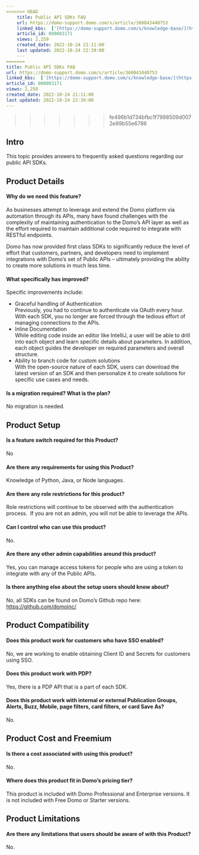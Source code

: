 ```yaml
---
<<<<<<< HEAD
    title: Public API SDKs FAQ
    url: https://domo-support.domo.com/s/article/360043440753
    linked_kbs:  ['[https://domo-support.domo.com/s/knowledge-base/](https://domo-support.domo.com/s/knowledge-base/)', '[https://domo-support.domo.com/s/](https://domo-support.domo.com/s/)', '[https://domo-support.domo.com/s/topic/0TO5w000000ZammGAC](https://domo-support.domo.com/s/topic/0TO5w000000ZammGAC)', '[https://domo-support.domo.com/s/topic/0TO5w000000ZanzGAC](https://domo-support.domo.com/s/topic/0TO5w000000ZanzGAC)', '[https://domo-support.domo.com/s/article/360043440753](https://domo-support.domo.com/s/article/360043440753)', '[https://domo-support.domo.com/s/topic/0TO5w000000ZanzGAC/other-connection-methods](https://domo-support.domo.com/s/topic/0TO5w000000ZanzGAC/other-connection-methods)', '[https://domo-support.domo.com/s/article/360043429933](https://domo-support.domo.com/s/article/360043429933)', '[https://domo-support.domo.com/s/article/360043429953](https://domo-support.domo.com/s/article/360043429953)', '[https://domo-support.domo.com/s/article/360042925494](https://domo-support.domo.com/s/article/360042925494)', '[https://domo-support.domo.com/s/article/360043429913](https://domo-support.domo.com/s/article/360043429913)', '[https://domo-support.domo.com/s/article/4408174643607](https://domo-support.domo.com/s/article/4408174643607)', '[https://domo-support.domo.com/s/login/](https://domo-support.domo.com/s/login/)']
    article_id: 000003171
    views: 2,259
    created_date: 2022-10-24 21:11:00
    last updated: 2022-10-24 22:39:00
    ---
=======
title: Public API SDKs FAQ
url: https://domo-support.domo.com/s/article/360043440753
linked_kbs:  ['[https://domo-support.domo.com/s/knowledge-base/](https://domo-support.domo.com/s/knowledge-base/)', '[https://domo-support.domo.com/s/](https://domo-support.domo.com/s/)', '[https://domo-support.domo.com/s/topic/0TO5w000000ZammGAC](https://domo-support.domo.com/s/topic/0TO5w000000ZammGAC)', '[https://domo-support.domo.com/s/topic/0TO5w000000ZanzGAC](https://domo-support.domo.com/s/topic/0TO5w000000ZanzGAC)', '[https://domo-support.domo.com/s/article/360043440753](https://domo-support.domo.com/s/article/360043440753)', '[https://domo-support.domo.com/s/topic/0TO5w000000ZanzGAC/other-connection-methods](https://domo-support.domo.com/s/topic/0TO5w000000ZanzGAC/other-connection-methods)', '[https://domo-support.domo.com/s/article/360043429933](https://domo-support.domo.com/s/article/360043429933)', '[https://domo-support.domo.com/s/article/360043429953](https://domo-support.domo.com/s/article/360043429953)', '[https://domo-support.domo.com/s/article/360042925494](https://domo-support.domo.com/s/article/360042925494)', '[https://domo-support.domo.com/s/article/360043429913](https://domo-support.domo.com/s/article/360043429913)', '[https://domo-support.domo.com/s/article/4408174643607](https://domo-support.domo.com/s/article/4408174643607)', '[https://domo-support.domo.com/s/login/](https://domo-support.domo.com/s/login/)']
article_id: 000003171
views: 2,258
created_date: 2022-10-24 21:11:00
last updated: 2022-10-24 22:39:00
---
```

>>>>>>> fe496b1d734bfbc1f7998509d0072e99b55e6786



Intro
-----


This topic provides answers to frequently asked questions regarding our public API SDKs.


Product Details
---------------


#### Why do we need this feature?


As businesses attempt to leverage and extend the Domo platform via automation through its APIs, many have found challenges with the complexity of maintaining authentication to the Domo’s API layer as well as the effort required to maintain additional code required to integrate with RESTful endpoints.


Domo has now provided first class SDKs to significantly reduce the level of effort that customers, partners, and developers need to implement integrations with Domo’s set of Public APIs – ultimately providing the ability to create more solutions in much less time.


#### What specifically has improved?


Specific improvements include:


* Graceful handling of Authentication  
 Previously, you had to continue to authenticate via OAuth every hour. With each SDK, you no longer are forced through the tedious effort of managing connections to the APIs.
* Inline Documentation  
 While editing code inside an editor like IntelliJ, a user will be able to drill into each object and learn specific details about parameters. In addition, each object guides the developer on required parameters and overall structure.
* Ability to branch code for custom solutions  
 With the open-source nature of each SDK, users can download the latest version of an SDK and then personalize it to create solutions for specific use cases and needs.


#### Is a migration required? What is the plan?


No migration is needed.


Product Setup
-------------


#### Is a feature switch required for this Product?


No


#### Are there any requirements for using this Product?


Knowledge of Python, Java, or Node languages.


#### Are there any role restrictions for this product?


Role restrictions will continue to be observed with the authentication process.  If you are not an admin, you will not be able to leverage the APIs.


#### Can I control who can use this product?


No.


#### Are there any other admin capabilities around this product?


Yes, you can manage access tokens for people who are using a token to integrate with any of the Public APIs.


#### Is there anything else about the setup users should know about?


No, all SDKs can be found on Domo’s Github repo here: <https://github.com/domoinc/>


Product Compatibility
---------------------


#### Does this product work for customers who have SSO enabled?


No, we are working to enable obtaining Client ID and Secrets for customers using SSO.


#### Does this product work with PDP?


Yes, there is a PDP API that is a part of each SDK.


#### Does this product work with internal or external Publication Groups, Alerts, Buzz, Mobile, page filters, card filters, or card Save As?


No.


Product Cost and Freemium
-------------------------


#### Is there a cost associated with using this product?


No.


#### Where does this product fit in Domo’s pricing tier?


This product is included with Domo Professional and Enterprise versions. It is not included with Free Domo or Starter versions.


Product Limitations
-------------------


#### Are there any limitations that users should be aware of with this Product?


No.

